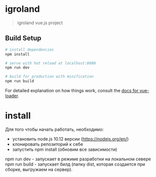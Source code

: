 # igroland

> igroland vue.js project

## Build Setup

``` bash
# install dependencies
npm install

# serve with hot reload at localhost:8080
npm run dev

# build for production with minification
npm run build
```

For detailed explanation on how things work, consult the [docs for vue-loader](http://vuejs.github.io/vue-loader).

# install

Для того чтобы начать работать, необходимо:
- установить node.js 10.12 версии (https://nodejs.org/en/)
- клонировать репозиторий к себе
- запустить npm install (обновим все зависимости)

npm run dev - запускает в режиме разработки на локальном севере
npm run build - запускает билд (папку dist, которая создается при сборке, выгружаем на сервер).


